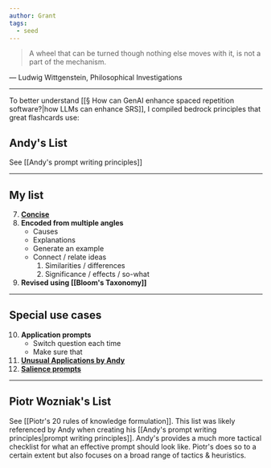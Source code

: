 ```yaml
---
author: Grant
tags:
  - seed
---
```

>A wheel that can be turned though nothing else moves with it, is not a part of the mechanism.

— Ludwig Wittgenstein, Philosophical Investigations

---
To better understand [[§ How can GenAI enhance spaced repetition software?|how LLMs can enhance SRS]], I compiled bedrock principles that great flashcards use:

## Andy's List
See [[Andy's prompt writing principles]]

---
## My list
7. **[Concise](https://notes.andymatuschak.org/z9vSQjkBVL6dCVC6QhCu4Br)**
8. **Encoded from multiple angles**
	- Causes
	- Explanations
	- Generate an example
	- Connect / relate ideas
		1. Similarities / differences
		2. Significance / effects / so-what
9. **Revised using [[Bloom's Taxonomy]]**

---
## Special use cases
10. **Application prompts**
	- Switch question each time
	- Make sure that 
11. **[Unusual Applications by Andy](https://notes.andymatuschak.org/z8v56RCUFx6Zp6sBG6mTL95)**
12. **[Salience prompts](https://notes.andymatuschak.org/zF8pCkzLVarNsaFyBxF9Aib)**

---
## Piotr Wozniak's List
See [[Piotr's 20 rules of knowledge formulation]]. This list was likely referenced by Andy when creating his [[Andy's prompt writing principles|prompt writing principles]]. Andy's provides a much more tactical checklist for what an effective prompt should look like. Piotr's does so to a certain extent but also focuses on a broad range of tactics & heuristics.